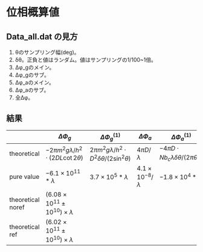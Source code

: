 # 位相概算値

## Data_all.dat の見方

1. θのサンプリング幅(deg)。
2. δθ。正負と値はランダム。値はサンプリングの1/100~1倍。
3. Δφ_gのメイン。
4. Δφ_gのサブ。
5. Δφ_aのメイン。
6. Δφ_aのサブ。
7. 全Δφ。

## 結果

| | $\Delta\Phi_g$ | $\Delta\Phi_g^{(1)}$ | $\Delta\Phi_a$ | $\Delta\Phi_a^{(1)}$ |
| -- | -- | -- | -- | -- |
| theoretical | $-2\pi m^2g\lambda/h^2\cdot(2DL\cot2\theta)$ | $2\pi m^2g\lambda/h^2 \cdot D^2\delta\theta/(2\sin^2\theta)$ | $4\pi D/\lambda$ | $-4\pi D\cdot Nb_c\lambda\delta\theta/(2\pi\theta^2)$ |
| pure value | $-6.1\times10^{11} * \lambda$ | $3.7\times10^5 * \lambda$ | $4.1\times10^{-8} / \lambda$ | $-1.8\times10^4 * \lambda$ |
| theoretical noref | $(6.08\times10^{11}\pm10^{10})\times\lambda$ |
| theoretical ref | $(6.02\times10^{11}\pm10^{10})\times\lambda$ |
